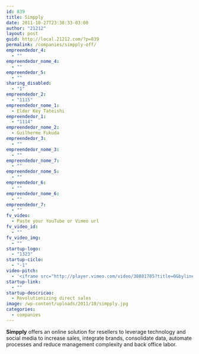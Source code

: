 ```yaml
---
id: 839
title: Simpply
date: 2011-10-27T23:38:33-03:00
author: "21212"
layout: post
guid: http://local.21212.com/?p=839
permalink: /companies/simpply-off/
empreendedor_4:
  - ""
empreendedor_nome_4:
  - ""
empreendedor_5:
  - ""
sharing_disabled:
  - "1"
empreendedor_2:
  - "1115"
empreendedor_nome_1:
  - Elder Key Tateishi
empreendedor_1:
  - "1114"
empreendedor_nome_2:
  - Guilherme Fukuda
empreendedor_3:
  - ""
empreendedor_nome_3:
  - ""
empreendedor_nome_7:
  - ""
empreendedor_nome_5:
  - ""
empreendedor_6:
  - ""
empreendedor_nome_6:
  - ""
empreendedor_7:
  - ""
fv_video:
  - Paste your YouTube or Vimeo url
fv_video_id:
  - ""
fv_video_img:
  - ""
startup-logo:
  - "1323"
startup-ciclo:
  - "-1"
video-pitch:
  - '<iframe src="http://player.vimeo.com/video/38881785?title=0&byline=0&portrait=0" width="640" height="360" frameborder="0" webkitAllowFullScreen mozallowfullscreen allowFullScreen></iframe>'
startup-link:
  - ""
startup-descricao:
  - Revolutionizing direct sales
image: /wp-content/uploads/2011/10/simpply.jpg
categories:
  - companies
---
```

**Simpply** offers an online solution for resellers to leverage technology and social media to increase sales, integrate brands, consolidate data, automate processes and reduce management complexity and back office labor.
